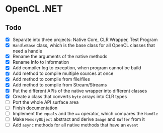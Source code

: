 
# OpenCL .NET

## Todo

- [x] Separate into three projects: Native Core, CLR Wrapper, Test Program
- [x] `HandleBase` class, which is the base class for all OpenCL classes that need a handle
- [x] Rename the arguments of the native methods
- [x] Rename Info to Information
- [x] Add compiler log to exception, when program cannot be build
- [x] Add method to compile multiple sources at once
- [x] Add method to compile from file/files
- [x] Add method to compile from Stream/Streams
- [x] Put the different APIs of the native wrapper into different classes
- [x] Create a class that converts `byte` arrays into CLR types
- [ ] Port the whole API surface area
- [ ] Finish documentation
- [ ] Implement the `equals` and the `==` operator, which compares the `Handle`
- [ ] Make `MemoryObject` abstract and derive `Image` and `Buffer` from it
- [ ] Add `async` methods for all native methods that have an `event`